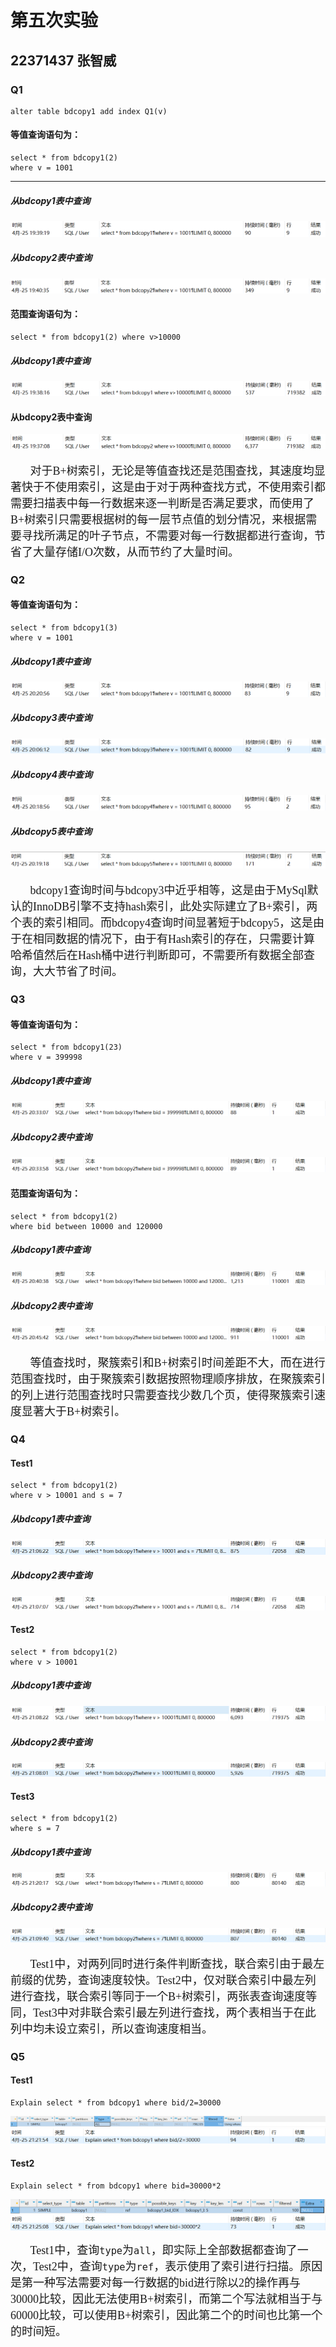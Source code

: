 # 第五次实验
## 22371437 张智威

### Q1
```
alter table bdcopy1 add index Q1(v)
```
#### 等值查询语句为：
```
select * from bdcopy1(2)
where v = 1001
```
<hr>

##### 从bdcopy1表中查询
<div align=center><img src="image-5.png"></div>

##### 从bdcopy2表中查询
<div align=center><img src="image.png"></div>

#### 范围查询语句为：
```
select * from bdcopy1(2) where v>10000
```
##### 从bdcopy1表中查询
<div align=center><img src="image-4.png"></div>

#### 从bdcopy2表中查询
<div align=center><img src="image-3.png"></div>

<br>
<font face='楷体' size = 4>&ensp; &ensp;&ensp;对于B+树索引，无论是等值查找还是范围查找，其速度均显著快于不使用索引，这是由于对于两种查找方式，不使用索引都需要扫描表中每一行数据来逐一判断是否满足要求，而使用了B+树索引只需要根据树的每一层节点值的划分情况，来根据需要寻找所满足的叶子节点，不需要对每一行数据都进行查询，节省了大量存储I/O次数，从而节约了大量时间。</font>

### Q2
#### 等值查询语句为：
```
select * from bdcopy1(3)
where v = 1001
```
##### 从bdcopy1表中查询
<div align=center><img src="image-1.png"></div>

##### 从bdcopy3表中查询
<div align=center><img src="image-2.png"></div>

##### 从bdcopy4表中查询
<div align=center><img src="image-6.png"></div>

##### 从bdcopy5表中查询
<div align=center><img src="image-7.png"></div>

<br>
<font face='楷体' size = 4>&ensp; &ensp;&ensp;bdcopy1查询时间与bdcopy3中近乎相等，这是由于MySql默认的InnoDB引擎不支持hash索引，此处实际建立了B+索引，两个表的索引相同。而bdcopy4查询时间显著短于bdcopy5，这是由于在相同数据的情况下，由于有Hash索引的存在，只需要计算哈希值然后在Hash桶中进行判断即可，不需要所有数据全部查询，大大节省了时间。</font>

### Q3
#### 等值查询语句为：
```
select * from bdcopy1(23)
where v = 399998
```
##### 从bdcopy1表中查询
<div align=center><img src="image-8.png"></div>

##### 从bdcopy2表中查询
<div align=center><img src="image-9.png"></div>

#### 范围查询语句为：
```
select * from bdcopy1(2)
where bid between 10000 and 120000
```
##### 从bdcopy1表中查询
<div align=center><img src="image-10.png"></div>

##### 从bdcopy2表中查询
<div align=center><img src="image-11.png"></div>

<br>
<font face='楷体' size = 4>&ensp; &ensp;&ensp;等值查找时，聚簇索引和B+树索引时间差距不大，而在进行范围查找时，由于聚簇索引数据按照物理顺序排放，在聚簇索引的列上进行范围查找时只需要查找少数几个页，使得聚簇索引速度显著大于B+树索引。</font>

### Q4
#### Test1
```
select * from bdcopy1(2)
where v > 10001 and s = 7
```
##### 从bdcopy1表中查询
<div align=center><img src="image-13.png"></div>

##### 从bdcopy2表中查询
<div align=center><img src="image-14.png"></div>

#### Test2
```
select * from bdcopy1(2)
where v > 10001
```
##### 从bdcopy1表中查询
<div align=center><img src="image-16.png"></div>

##### 从bdcopy2表中查询
<div align=center><img src="image-15.png"></div>

#### Test3
```
select * from bdcopy1(2)
where s = 7
```
##### 从bdcopy1表中查询
<div align=center><img src="image-19.png"></div>

##### 从bdcopy2表中查询
<div align=center><img src="image-18.png"></div>

<br>
<font face='楷体' size = 4>&ensp; &ensp;&ensp;Test1中，对两列同时进行条件判断查找，联合索引由于最左前缀的优势，查询速度较快。Test2中，仅对联合索引中最左列进行查找，联合索引等同于一个B+树索引，两张表查询速度等同，Test3中对非联合索引最左列进行查找，两个表相当于在此列中均未设立索引，所以查询速度相当。</font>

### Q5
#### Test1
```
Explain select * from bdcopy1 where bid/2=30000
```
<div align=center><img src="image-20.png"></div>
<div align=center><img src="image-21.png"></div>

#### Test2
```
Explain select * from bdcopy1 where bid=30000*2
```
<div align=center><img src="image-23.png"></div>
<div align=center><img src="image-22.png"></div>

<font face='楷体' size = 4>&ensp; &ensp;&ensp;Test1中，查询`type`为`all`，即实际上全部数据都查询了一次，Test2中，查询`type`为`ref`，表示使用了索引进行扫描。原因是第一种写法需要对每一行数据的bid进行除以2的操作再与30000比较，因此无法使用B+树索引，而第二个写法就相当于与60000比较，可以使用B+树索引，因此第二个的时间也比第一个的时间短。